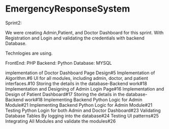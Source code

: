 # EmergencyResponseSystem


Sprint2: 

We were creating Admin,Patient, and Doctor Dashboard for this sprint. With Registration and Login and validating the credentials with backend Database.

Technlogies are using.

FrontEnd: PHP
Backend: Python
Database: MYSQL

implementation of Doctor Dashboard Page Design#5
Implementation of Algorithm.#6
UI for all modules, including admin, doctor, and patient interfaces.#10
Storing the details in the database-Backend work#18
Implementation and Designing of Admin Login Page#16
Implementation and Design of Patient Dashboard#17
Storing the details in the database-Backend work#18
Implementing Backend Python Logic for Admin Module#21
Implementing Backend Python Logic for Admin Module#21
Testing Python Login for both Admin and Doctor Dashboard#23
Validating Database Tables By logging into the database#24
Testing UI patterns#25
Integrating All Modules and validate the modules#26


